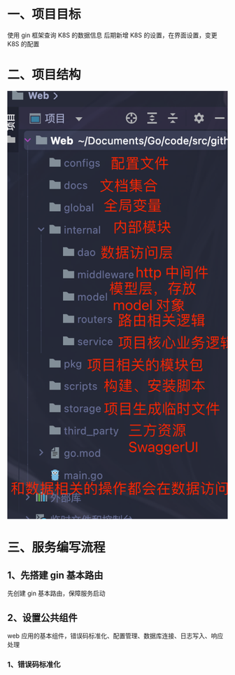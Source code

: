 # 一、项目目标

使用 gin 框架查询 K8S 的数据信息
后期新增 K8S 的设置，在界面设置，变更 K8S 的配置

# 二、项目结构

![image-20220915075155225](Go.assets/image-20220915075155225.png)

# 三、服务编写流程

## 1、先搭建 gin 基本路由

先创建 gin 基本路由，保障服务启动

## 2、设置公共组件

web 应用的基本组件，错误码标准化、配置管理、数据库连接、日志写入、响应处理

### 1、错误码标准化